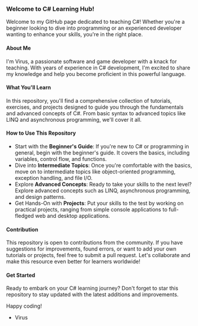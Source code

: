 ### Welcome to C# Learning Hub!

Welcome to my GitHub page dedicated to teaching C#! Whether you're a beginner looking to dive into programming or an experienced developer wanting to enhance your skills, you're in the right place. 

#### About Me
I'm Virus, a passionate software and game developer with a knack for teaching. With years of experience in C# development, I'm excited to share my knowledge and help you become proficient in this powerful language.

#### What You'll Learn
In this repository, you'll find a comprehensive collection of tutorials, exercises, and projects designed to guide you through the fundamentals and advanced concepts of C#. From basic syntax to advanced topics like LINQ and asynchronous programming, we'll cover it all.

#### How to Use This Repository
- Start with the **Beginner's Guide**: If you're new to C# or programming in general, begin with the beginner's guide. It covers the basics, including variables, control flow, and functions.
- Dive into **Intermediate Topics**: Once you're comfortable with the basics, move on to intermediate topics like object-oriented programming, exception handling, and file I/O.
- Explore **Advanced Concepts**: Ready to take your skills to the next level? Explore advanced concepts such as LINQ, asynchronous programming, and design patterns.
- Get Hands-On with **Projects**: Put your skills to the test by working on practical projects, ranging from simple console applications to full-fledged web and desktop applications.

#### Contribution
This repository is open to contributions from the community. If you have suggestions for improvements, found errors, or want to add your own tutorials or projects, feel free to submit a pull request. Let's collaborate and make this resource even better for learners worldwide!

#### Get Started
Ready to embark on your C# learning journey? Don't forget to star this repository to stay updated with the latest additions and improvements.

Happy coding!

- Virus 
